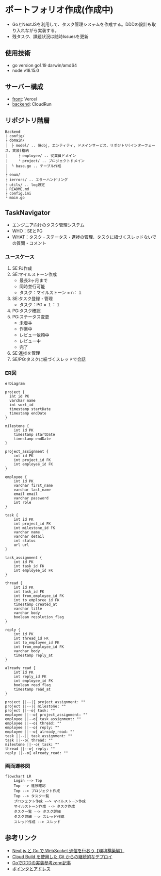 # ポートフォリオ作成(作成中)
- GoとNextJSを利用して、タスク管理システムを作成する。DDDの設計も取り入れながら実装する。
- 残タスク、課題状況は随時Issuesを更新

## 使用技術
- go version go1.19 darwin/amd64
- node v18.15.0

## サーバー構成
- [front](https://go-next-ddd.vercel.app/): Vercel 
- [backend](https://go-next-ddd-backend-4xcsvz7ola-de.a.run.app/): CloudRun

## リポジトリ階層
```
Backend
├ config/
├ domain/
│  ├ model/ .. 値obj, エンティティ, ドメインサービス、リポジトリ(インターフェース、実装)格納
│     ├ employee/ .. 従業員ドメイン
│     └ project/ .. プロジェクトドメイン
│  └ base.go .. テーブル作成
│
├ enum/
├ ierrors/ .. エラーハンドリング
├ utils/ .. log設定
├ README.md
├ config.ini
└ main.go
```

## TaskNavigator

- エンジニア向けのタスク管理システム
- WHO：SEとPG
- WHAT：タスク・ステータス・進捗の管理、タスクに紐づくスレッドないでの質問・コメント

### ユースケース
1. SE:PJ作成
2. SE:マイルストーン作成
    - 最長3ヶ月まで
    - 同時並行可能
    - タスク：マイルストーン = n：１
3. SE:タスク登録・管理
    - タスク：PG = １：１
4. PG:タスク確認
5. PG:ステータス変更
    - 未着手
    - 作業中
    - レビュー依頼中
    - レビュー中
    - 完了
6. SE:進捗を管理
7. SE/PG:タスクに紐づくスレッドで会話

### ER図
```mermaid
erDiagram

project {
  int id PK
  varchar name
  int sort_id
  timestamp startDate
  timestamp endDate
}

milestone {
    int id PK
    timestamp startDate
    timestamp endDate
}

project_assignment {
    int id PK
    int project_id FK
    int employee_id FK
}

employee {
    int id PK
    varchar first_name
    varchar last_name
    email email
    varchar password
    int role
}

task {
    int id PK
    int project_id FK
    int milestone_id FK
    varchar name 
    varchar detail
    int status
    url url
}

task_assignment {
    int id PK
    int task_id FK
    int employee_id FK
}

thread {
    int id PK
    int task_id FK
    int from_employee_id FK
    int to_emploree_id FK
    timestamp created_at
    varchar title
    varchar body
    boolean resolution_flag
}

reply {
    int id PK
    int thread_id FK
    int to_employee_id FK
    int from_employee_id FK
    varchar body
    timestamp reply_at
}

already_read {
    int id PK
    int reply_id FK
    int employee_id FK
    boolean read_flag
    timestamp read_at
}

project ||--|{ project_assignment: ""
project ||--|{ milestone: ""
project ||--o{ task: ""
employee ||--o{ project_assignment: ""
employee ||--o{ task_assignment: ""
employee ||--o{ thread: ""
employee ||--o{ reply: ""
employee ||--o{ already_read: ""
task ||--|| task_assignment: ""
task ||--o{ thread: ""
milestone ||--o{ task: ""
thread ||--o{ reply: ""
reply ||--o{ already_read: ""
```

### 画面遷移図
```mermaid
flowchart LR
    Login --> Top
    Top --> 進捗確認
    Top --> プロジェクト作成
    Top --> タスク一覧
    プロジェクト作成 --> マイルストーン作成
    マイルストーン作成 --> タスク作成
    タスク一覧 --> タスク詳細
    タスク詳細 --> スレッド作成
    スレッド作成 --> スレッド
```


## 参考リンク
- [Next.js と Go で WebSocket 通信を行おう【環境構築編】](https://qiita.com/1129-tame/items/39101ed81039542198dc)
- [Cloud Build を使用した Git からの継続的なデプロイ](https://cloud.google.com/run/docs/continuous-deployment-with-cloud-build?hl=ja)
- [GoでDDDの実装参考zenn記事](https://zenn.dev/msksgm)
- [ポインタとアドレス](https://zenn.dev/genki86web/articles/a0ae1d57ad1806)
